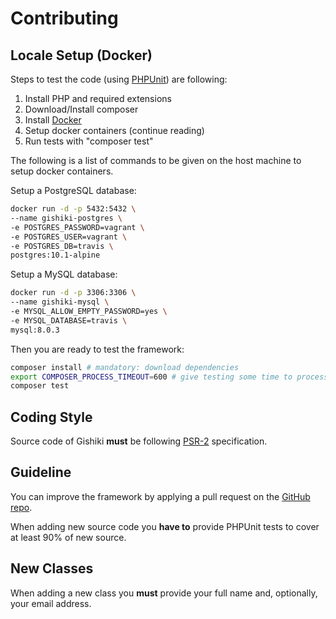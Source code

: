 # Contributing

## Locale Setup (Docker)
Steps to test the code (using [PHPUnit]()) are following:
  1. Install PHP and required extensions
  1. Download/Install composer
  1. Install [Docker](https://www.docker.com/)
  1. Setup docker containers (continue reading)
  1. Run tests with "composer test"
  
The following is a list of commands to be given on the host machine to setup docker containers.

Setup a PostgreSQL database:

```sh
docker run -d -p 5432:5432 \
--name gishiki-postgres \
-e POSTGRES_PASSWORD=vagrant \
-e POSTGRES_USER=vagrant \
-e POSTGRES_DB=travis \
postgres:10.1-alpine
```

Setup a MySQL database:
```sh
docker run -d -p 3306:3306 \
--name gishiki-mysql \
-e MYSQL_ALLOW_EMPTY_PASSWORD=yes \
-e MYSQL_DATABASE=travis \
mysql:8.0.3
```

Then you are ready to test the framework:

```sh
composer install # mandatory: download dependencies
export COMPOSER_PROCESS_TIMEOUT=600 # give testing some time to process
composer test
```

## Coding Style
Source code of Gishiki __must__ be following [PSR-2](http://www.php-fig.org/psr/psr-2/) specification.

## Guideline
You can improve the framework by applying a pull request on the [GitHub repo](https://github.com/NeroReflex/Gishiki).

When adding new source code you __have to__ provide PHPUnit tests to cover at least 90% of new source.

## New Classes
When adding a new class you __must__ provide your full name and, optionally, your email address.
